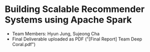 # Building Scalable Recommender Systems using Apache Spark

* Team Members: Hyun Jung, Sujeong Cha
* Final Deliverable uploaded as PDF ("[Final Report] Team Deep Coral.pdf")
